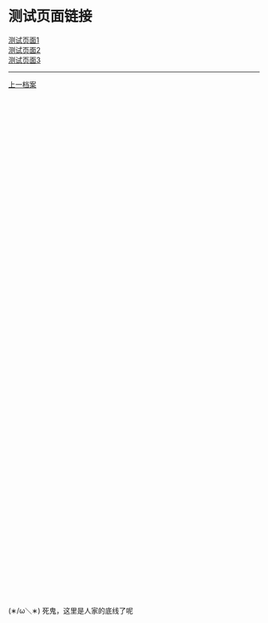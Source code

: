 # 测试页面链接
[测试页面1](https://xido81.github.io/xiaf-ts-1/wapc/1/help/ca/index.html)<br/>
[测试页面2](https://xido81.github.io/xiaf-ts-1/ckplayer/index.html)<br/>
[测试页面3](https://xido81.github.io/xiaf-ts-1/test/2/index.html)


***
<a href="https://github.com/xido81/xiaf-ts-1/tree/master/">上一档案</a>

<br/><br/><br/><br/><br/><br/><br/><br/><br/><br/><br/><br/><br/><br/><br/><br/><br/><br/><br/><br/><br/><br/><br/><br/><br/><br/><br/><br/><br/><br/><br/><br/><br/><br/><br/><br/><br/><br/><br/><br/><br/><br/><br/><br/><br/><br/><br/><br/><br/><br/><br/><br/><br/><br/><br/><br/><br/><br/><br/><br/>
<a>(&lowast;/ω＼&lowast;) 死鬼，这里是人家的底线了呢</a>
